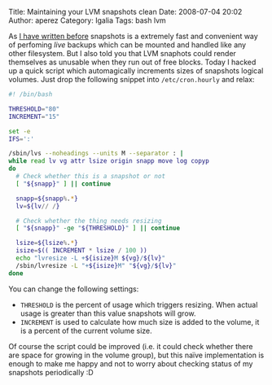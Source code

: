 Title: Maintaining your LVM snapshots clean
Date: 2008-07-04 20:02
Author: aperez
Category: Igalia
Tags: bash lvm

As [I have written before][] snapshots is a extremely fast and
convenient way of perfoming *live* backups which can be mounted and
handled like any other filesystem. But I also told you that LVM snaphots
could render themselves as unusable when they run out of free blocks.
Today I hacked up a quick script which automagically increments sizes of
snapshots logical volumes. Just drop the following snippet into
`/etc/cron.hourly` and relax:

```bash
#! /bin/bash

THRESHOLD="80"
INCREMENT="15"

set -e
IFS=':'

/sbin/lvs --noheadings --units M --separator : |   
while read lv vg attr lsize origin snapp move log copyp
do
  # Check whether this is a snapshot or not
  [ "${snapp}" ] || continue

  snapp=${snapp%.*}
  lv=${lv// /}

  # Check whether the thing needs resizing
  [ "${snapp}" -ge "${THRESHOLD}" ] || continue

  lsize=${lsize%.*}
  isize=$(( INCREMENT * lsize / 100 ))
  echo "lvresize -L +${isize}M ${vg}/${lv}"
  /sbin/lvresize -L "+${isize}M" "${vg}/${lv}"
done
```

You can change the following settings:

- `THRESHOLD` is the percent of usage which triggers resizing. When
  actual usage is greater than this value snapshots will grow.
- `INCREMENT` is used to calculate how much size is added to the
  volume, it is a percent of the current volume size.

Of course the script could be improved (i.e. it could check whether
there are space for growing in the volume group), but this naïve
implementation is enough to make me happy and not to worry about
checking status of my snapshots periodically :D

  [I have written before]: http://blogs.igalia.com/aperez/?p=9
